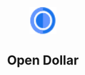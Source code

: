 <p align="center">
<img width="60" height="60"  src="https://raw.githubusercontent.com/open-dollar/.github/dev/od-logo.svg">
</p>
<h1 align="center">
  Open Dollar
</h1>
